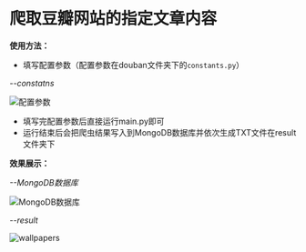 爬取豆瓣网站的指定文章内容
===
**使用方法：**
* 填写配置参数（配置参数在douban文件夹下的`constants.py`）

*--constatns*

![配置参数](https://github.com/pipipp/python_spider/blob/master/trunk/python_scripts/spiders/scrapy_crawler/cralwer_projects/douban/images/config.PNG)

* 填写完配置参数后直接运行main.py即可
* 运行结束后会把爬虫结果写入到MongoDB数据库并依次生成TXT文件在result文件夹下

**效果展示：**

*--MongoDB数据库*

![MongoDB数据库](https://github.com/pipipp/python_spider/blob/master/trunk/python_scripts/spiders/scrapy_crawler/cralwer_projects/douban/images/douban_MongoDB.PNG)

*--result*

![wallpapers](https://github.com/pipipp/python_spider/blob/master/trunk/python_scripts/spiders/scrapy_crawler/cralwer_projects/douban/images/douban_folder.PNG)
